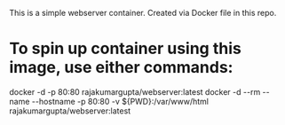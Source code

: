 This is a simple webserver container.
Created via Docker file in this repo.

# To spin up container using this image, use either commands:
docker -d -p 80:80  rajakumargupta/webserver:latest
docker -d --rm --name <nameOfYOurChoice> --hostname <hostNameOfYOurChoice> -p 80:80 -v ${PWD}:/var/www/html rajakumargupta/webserver:latest
